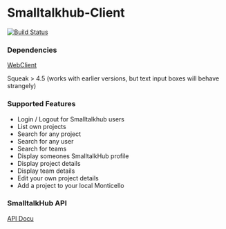 Smalltalkhub-Client
===================
[![Build Status](https://travis-ci.org/HPI-SWA-Teaching/Smalltalkhub-Client.svg)](https://travis-ci.org/HPI-SWA-Teaching/Smalltalkhub-Client)


### Dependencies  
[WebClient](https://github.com/HPI-SWA-Teaching/Smalltalkhub-Client/wiki/Dependencies)

Squeak > 4.5 (works with earlier versions, but text input boxes will behave strangely)


### Supported Features
* Login / Logout for Smalltalkhub users
* List own projects
* Search for any project 
* Search for any user
* Search for teams
* Display someones SmalltalkHub profile
* Display project details
* Display team details
* Edit your own project details
* Add a project to your local Monticello


### SmalltalkHub API
[API Docu](https://github.com/HPI-SWA-Teaching/Smalltalkhub-Client/wiki/2.-SmalltalkHub-Server-API)
